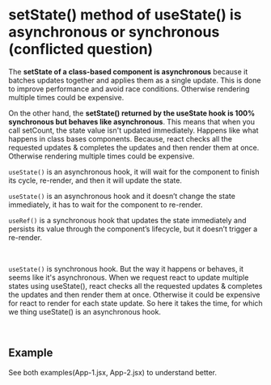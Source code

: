 # setState() method of useState() is asynchronous or synchronous (conflicted question)

The **setState of a class-based component is asynchronous** because it batches updates together and applies them as a single update. This is done to improve performance and avoid race conditions. Otherwise rendering multiple times could be expensive.

On the other hand, the **setState() returned by the useState hook is 100% synchronous but behaves like asynchronous**. This means that when you call setCount, the state value isn't updated immediately. Happens like what happens in class bases components. Because, react checks all the requested updates & completes the updates and then render them at once. Otherwise rendering multiple times could be expensive.

`useState()` is an asynchronous hook, it will wait for the component to finish its cycle, re-render, and then it will update the state.

`useState()` is an asynchronous hook and it doesn’t change the state immediately, it has to wait for the component to re-render.

`useRef()` is a synchronous hook that updates the state immediately and persists its value through the component’s lifecycle, but it doesn’t trigger a re-render.

<br>

`useState()` is synchronous hook. But the way it happens or behaves, it seems like it's asynchronous. When we request react to update multiple states using useState(), react checks all the requested updates & completes the updates and then render them at once. Otherwise it could be expensive for react to render for each state update. So here it takes the time, for which we thing useState() is an asynchronous hook.



<br>

## Example
See both examples(App-1.jsx, App-2.jsx) to understand better.